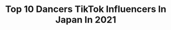 ---
title: Top 10 Dancers TikTok Influencers In Japan In 2021
description: >-
  Find top dancers TikTok influencers in Japan in 2021. Most popular hashtags: #tiktok #dance #fyp #foryoupage.
platform: TikTok
hits: 22
text_top: Discover the top-rated TikTok profiles on inBeat.
text_bottom: inBeat holds 22 TikTok influencers like this in Japan for you to pitch.
profiles:
  - username: "kotaroide"
    fullname: >-
      KOTARO IDE / こーたろー
    bio: >-
      DANCER 🇯🇵x🇨🇳 Team "SuperMe" 猫8匹飼ってる live with 8 cats 💎YouTube Channel💎
    location: "Japan"
    followers: 218900
    engagement: 565
    commentsToLikes: 0.035704
    id: ckc3e5y0vzkpf0j23k9xrox68
    verified: false
    hashtags: "#blackpink, #kpop, #meme, #tiktok"
  - username: "kunimeg"
    fullname: >-
      KUNI JAPAN🇯🇵
    bio: >-
      I am a Japanese nunchaku dancer and stretch trainer.ヌンチャク、ダンス、ストレッチ、好き！ グリフォン國松
    location: "Japan"
    followers: 2919
    engagement: 283
    commentsToLikes: 0.076620
    id: ckbkqdx54kntn0j23yjckh6il
    verified: false
    hashtags: "#cooking, #nunchaku, #tiktok, #applejuice"
  - username: "uchiyamasan7322"
    fullname: >-
      内山さん(Uchiyamasun☀️)
    bio: >-
      I'm a mysterious dancer🕺🏻✨ Thank you for coming to see❤️ RPGエンターテイメント所属🍌
    location: "Japan"
    followers: 4100000
    engagement: 1013
    commentsToLikes: 0.012972
    id: ckcpsoeion1x00j23e767o5af
    verified: true
    hashtags: "#tiktok, #chelmico, #jojo, #redbulldanceyourstyle"
  - username: "a8no.queen"
    fullname: >-
      a8no
    bio: >-
      dancer/Choreographer Instagram➡️ _.a8no._ Twitter ➡️ a8no_swag 👑👩8️⃣🖤🔥
    location: "Japan"
    followers: 23600
    engagement: 616
    commentsToLikes: 0.038003
    id: ckbr2v5zpjgdf0j239flb7l8d
    verified: false
    hashtags: "#ootd, #dancer, #dance, #fyp"
  - username: "m.sensei_paj"
    fullname: >-
      M.sensei_paj
    bio: >-
      🇯🇵Dancer, Producer🇺🇸
    location: "Japan"
    followers: 212800
    engagement: 1040
    commentsToLikes: 0.028723
    id: ck9foagvo1t2l0j781b4wn9bj
    verified: true
    hashtags: "#headspinnerchallenge, #dancitionking, #duet, #japan"
  - username: "johnmusiclover"
    fullname: >-
      Musicismylife
    bio: >-
      From 🇵🇭 living in 🇯🇵/ 100% Singer / 10% dancer 😅
    location: "Japan"
    followers: 47100
    engagement: 278
    commentsToLikes: 0.046886
    id: cka6nx5fad8cr0i786l19rbz0
    verified: false
    hashtags: "#foryou, #foryoupage, #xyzcba, #transition"
  - username: "akanenmiyoshi"
    fullname: >-
      AKANEN
    bio: >-
      Akanen Dancer from Japan🍣but I can't eat sushi🤪 Insta @akanenmiyosh
    location: "Japan"
    followers: 14200
    engagement: 734
    commentsToLikes: 0.011190
    id: ckb98vap7smu10j23o6uabesx
    verified: false
    hashtags: "#foryoupage, #foryou, #akanenchoreo, #fyp"
  - username: "aristar154"
    fullname: >-
      Arianna Collins Washington
    bio: >-
      ~21~Dancer~Navy Just a blonde trying to find myself a personality
    location: "Japan"
    followers: 3401
    engagement: 885
    commentsToLikes: 0.026598
    id: ckcel5swcuv4s0j23dqb9qg0f
    verified: false
    hashtags: "#japan, #viral, #toxic, #foryoupage"
  - username: "orisa0510"
    fullname: >-
      おりさ【六本木 JAIL tokyo DANCER】
    bio: >-
      六本木JAIL TOKYO 金曜ダンサー (予約したい方はDM下さい💕) なないろランジェリー 緑担当💚 名古屋 ▶︎ 東京 / 🎂5月10日 /B型
    location: "Japan"
    followers: 350400
    engagement: 514
    commentsToLikes: 0.017565
    id: ck9tu9lwrkfiy0j780e36ykb5
    verified: false
    hashtags: "#jail, #jailtokyo, #dancer, #tiktok"
  - username: "dancer_yuna"
    fullname: >-
      Yu-na
    bio: >-
      Follow me instagram 💕
    location: "Japan"
    followers: 3509
    engagement: 296
    commentsToLikes: 0.048468
    id: ck9tv0768od5v0j78vio92u6e
    verified: false
    hashtags: "#stayathome, #dancer, #dance, #stayathomemom"
---